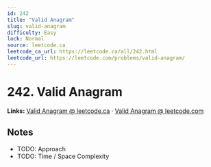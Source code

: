 ```yaml
--- 
id: 242
title: "Valid Anagram"
slug: valid-anagram
difficulty: Easy
lock: Normal
source: leetcode.ca
leetcode_ca_url: https://leetcode.ca/all/242.html
leetcode_url: https://leetcode.com/problems/valid-anagram/
---
```


# 242. Valid Anagram

**Links:** [Valid Anagram @ leetcode.ca](https://leetcode.ca/all/242.html) · [Valid Anagram @ leetcode.com](https://leetcode.com/problems/valid-anagram/)

## Notes
- TODO: Approach
- TODO: Time / Space Complexity
